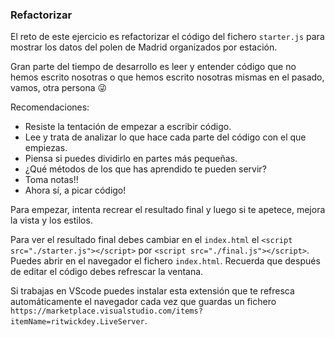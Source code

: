 ### Refactorizar

El reto de este ejercicio es refactorizar el código del fichero `starter.js` para mostrar los datos del polen de Madrid organizados por estación.

Gran parte del tiempo de desarrollo es leer y entender código que no hemos escrito nosotras o que hemos escrito nosotras mismas en el pasado, vamos, otra persona 😜

Recomendaciones:

- Resiste la tentación de empezar a escribir código.
- Lee y trata de analizar lo que hace cada parte del código con el que empiezas.
- Piensa si puedes dividirlo en partes más pequeñas.
- ¿Qué métodos de los que has aprendido te pueden servir?
- Toma notas!!
- Ahora sí, a picar código!

Para empezar, intenta recrear el resultado final y luego si te apetece, mejora la vista y los estilos.

Para ver el resultado final debes cambiar en el `index.html` el `<script src="./starter.js"></script>` por `<script src="./final.js"></script>`. Puedes abrir en el navegador el fichero `index.html`. Recuerda que después de editar el código debes refrescar la ventana.

Si trabajas en VScode puedes instalar esta extensión que te refresca automáticamente el navegador cada vez que guardas un fichero `https://marketplace.visualstudio.com/items?itemName=ritwickdey.LiveServer`.
